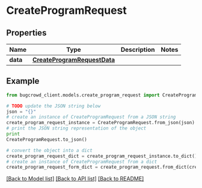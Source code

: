 # CreateProgramRequest


## Properties

Name | Type | Description | Notes
------------ | ------------- | ------------- | -------------
**data** | [**CreateProgramRequestData**](CreateProgramRequestData.md) |  | 

## Example

```python
from bugcrowd_client.models.create_program_request import CreateProgramRequest

# TODO update the JSON string below
json = "{}"
# create an instance of CreateProgramRequest from a JSON string
create_program_request_instance = CreateProgramRequest.from_json(json)
# print the JSON string representation of the object
print
CreateProgramRequest.to_json()

# convert the object into a dict
create_program_request_dict = create_program_request_instance.to_dict()
# create an instance of CreateProgramRequest from a dict
create_program_request_form_dict = create_program_request.from_dict(create_program_request_dict)
```
[[Back to Model list]](../README.md#documentation-for-models) [[Back to API list]](../README.md#documentation-for-api-endpoints) [[Back to README]](../README.md)


